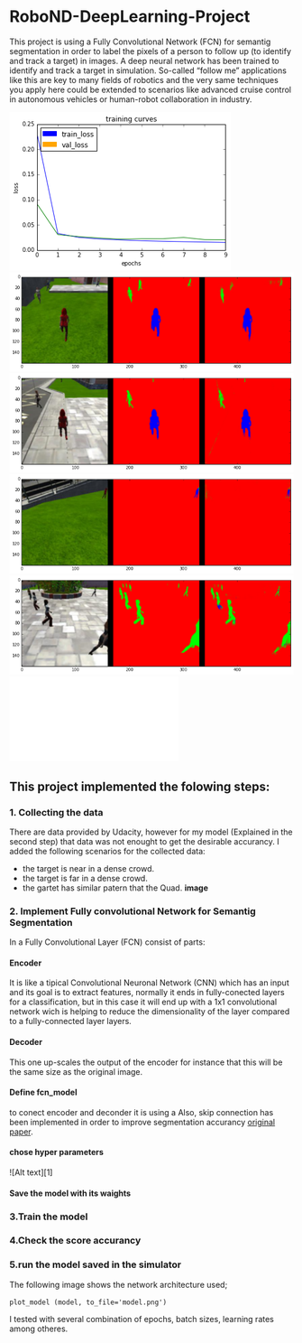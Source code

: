 # RoboND-DeepLearning-Project
This project is using a Fully Convolutional Network (FCN) for semantig segmentation  in order to label the pixels of a person to follow  up (to identify and track a target) in images. A  deep neural network  has been trained to identify and track a target in simulation. So-called “follow me” applications like this are key to many fields of robotics and the very same techniques you apply here could be extended to scenarios like advanced cruise control in autonomous vehicles or human-robot collaboration in industry.

![Alt text](/images/epoch10.png)
![Alt text](/images/following_target.png)
![Alt text](/images/following_target1.png)
![Alt text](/images/patrol_with_targer.png)
![Alt text](/images/patrol_without_target.png)
![Alt text](/images/preprocess_ims.py)


## This project implemented the folowing steps:
### 1. Collecting the data 
There are data provided by Udacity, however for my model (Explained in the second step) that data was not enought to get the desirable accurancy. I added the following scenarios for the collected data:
* the target is near in a dense crowd.
* the target is far in a dense crowd.
* the gartet has similar patern that the Quad.
**image**

### 2. Implement Fully convolutional Network for Semantig Segmentation
In a Fully Convolutional Layer (FCN) consist of  parts:
#### Encoder
It is like a tipical Convolutional Neuronal Network (CNN) which has an input and its goal is to extract features, normally it ends in fully-conected layers for a classification, but in this case it will end up with a 1x1 convolutional network wich is helping to reduce the dimensionality of the layer compared to a fully-connected layer layers.

#### Decoder
This one up-scales  the output of the encoder for instance that this will be the same size as the original image.
#### Define fcn_model
to conect encoder and deconder it is using a  Also, skip connection has been implemented in order to improve segmentation accurancy [original paper](https://people.eecs.berkeley.edu/~jonlong/long_shelhamer_fcn.pdf).
#### chose hyper parameters
![Alt text][1]
#### Save the model with its waights
### 3.Train the model 
### 4.Check the score accurancy
### 5.run  the model saved in the simulator



The following image shows the network architecture used;
```
plot_model (model, to_file='model.png')
```

I tested with several combination of epochs, batch sizes, learning rates among otheres.
